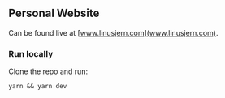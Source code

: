 ## Personal Website

Can be found live at [www.linusjern.com](www.linusjern.com).

### Run locally

Clone the repo and run:

`yarn && yarn dev`
